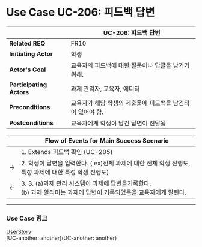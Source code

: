# Use Case UC-206: 피드백 답변

|                          | UC-206: 피드백 답변                                            |
| ------------------------ | ------------------------------------------------------------ |
| __Related REQ__          | FR10                                          |
| __Initiating Actor__     | 학생                                                   |
| __Actor's Goal__         | 교육자의 피드백에 대한 질문이나 답글을 남기기 위해. |
| __Participating Actors__ | 과제 관리자, 교육자, 에디터                                          |
| __Preconditions__        | 교육자가 해당 학생의 제출물에 피드백을 남긴적이 있어야 함.              |
| __Postconditions__       | 교육자에게 학생이 남긴 답변이 전달됨.            |

|      | Flow of Events for Main Success Scenario                     |
| ---- | ------------------------------------------------------------ |
|    | 1. Extends 피드백 확인 (UC-205)    |
|  ->    | 2. 학생이 답변을 입력한다. ( ex)전체 과제에 대한 전체 학생 진행도, 특정 과제에 대한 특정 학생 진행도) |
| <-   | 3. 3. (a)과제 관리 시스템이 과제에 답변을기록한다. <br />(b) 과제 알리미는 과제에 답변이 기록되었음을 교육자에게 알린다. |

-------

### Use Case 링크

[UserStory](UserStory)<br/>[UC-another: another](UC-another: another)<br/>